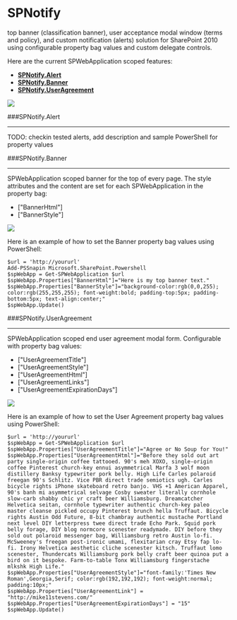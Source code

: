 SPNotify
=========

top banner (classification banner), user acceptance modal window (terms and policy), and custom notification (alerts) solution for SharePoint 2010 using configurable property bag values and custom delegate controls.

Here are the current SPWebApplication scoped features:

- **[SPNotify.Alert](#spnotifyalert "SPNotify.Alert")**
- **[SPNotify.Banner](#spnotifybanner "SPNotify.Banner")**
- **[SPNotify.UserAgreement](#spnotifyuseragreement"SPNotify.UserAgreement")**

![](https://6me80a.sn2.df.livefilestore.com/y2pYVLFwtHZ3rudHA99ZWM4-JobiVzGaDx3OlnLs5-xt2RzkHA5c_5rXLMpJ-uXmlgwb6xSARfWsup4gm0vu1rRSzSmL6cUogc-YJisI9pTSSY/SPNotify.CentralAdmin.png)

###SPNotify.Alert

----------

TODO: checkin tested alerts, add description and sample PowerShell for property values


###SPNotify.Banner

----------

SPWebApplication scoped banner for the top of every page. The style attributes and the content are set for each SPWebApplication in the property bag: 

- ["BannerHtml"]
- ["BannerStyle"]

![](https://6me80a.sn2.df.livefilestore.com/y2pavnSKrNrgqc0Slo1DGZKdJSptCgFRr1ceplV8Y9_haj_OeIwqFVICp_Ovdy1uyt3yLHGThSkHHt1Kv0EQtfUw_spRTYHfkDYHwZx5mYs2rg/SPNotify.Banner.png)

Here is an example of how to set the Banner property bag values using PowerShell:

    $url = 'http://yoururl'
    Add-PSSnapin Microsoft.SharePoint.Powershell
    $spWebApp = Get-SPWebApplication $url
    $spWebApp.Properties["BannerHtml"]="Here is my top banner text."
    $spWebApp.Properties["BannerStyle"]="background-color:rgb(0,0,255); color:rgb(255,255,255); font-weight:bold; padding-top:5px; padding-bottom:5px; text-align:center;"
    $spWebApp.Update()


###SPNotify.UserAgreement

----------

SPWebApplication scoped end user agreement modal form.  Configurable with property bag values:


- ["UserAgreementTitle"]
- ["UserAgreementStyle"]
- ["UserAgreementHtml"]
- ["UserAgreementLinks"]
- ["UserAgreementExpirationDays"]

![](https://6me80a.sn2.df.livefilestore.com/y2pMiEouCrgjQ0---il99X8R15qqc2S9iOuqxWhlKmbViqbS1eg2YrF_519LYyQz67C4Ddi-hE0VmVIpMtIszRyxMJLif2GB7PaMJIdonnlxG0/SPNotify.UserAgreement.png)

Here is an example of how to set the User Agreement property bag values using PowerShell:

    $url = 'http://yoururl'
    $spWebApp = Get-SPWebApplication $url
    $spWebApp.Properties["UserAgreementTitle"]="Agree or No Soup for You!"
    $spWebApp.Properties["UserAgreementHtml"]="Before they sold out art party single-origin coffee tattooed. 90's meh XOXO, single-origin coffee Pinterest church-key ennui asymmetrical Marfa 3 wolf moon distillery Banksy typewriter pork belly. High Life Carles polaroid freegan 90's Schlitz. Vice PBR direct trade semiotics ugh. Carles bicycle rights iPhone skateboard retro banjo. VHS +1 American Apparel, 90's banh mi asymmetrical selvage Cosby sweater literally cornhole slow-carb shabby chic yr craft beer Williamsburg. Dreamcatcher Helvetica seitan, cornhole typewriter authentic church-key paleo master cleanse pickled occupy Pinterest brunch hella Truffaut. Bicycle rights Austin Odd Future, 8-bit chambray authentic mustache Portland next level DIY letterpress twee direct trade Echo Park. Squid pork belly forage, DIY blog normcore scenester readymade. DIY before they sold out polaroid messenger bag, Williamsburg retro Austin lo-fi. McSweeney's freegan post-ironic umami, flexitarian cray Etsy fap lo-fi. Irony Helvetica aesthetic cliche scenester kitsch. Truffaut lomo scenester, Thundercats Williamsburg pork belly craft beer quinoa put a bird on it bespoke. Farm-to-table Tonx Williamsburg fingerstache mlkshk High Life."
    $spWebApp.Properties["UserAgreementStyle"]="font-family:'Times New Roman',Georgia,Serif; color:rgb(192,192,192); font-weight:normal; padding:10px;"
    $spWebApp.Properties["UserAgreementLink"] = "http://mike11stevens.com/"
    $spWebApp.Properties["UserAgreementExpirationDays"] = "15"
    $spWebApp.Update()
